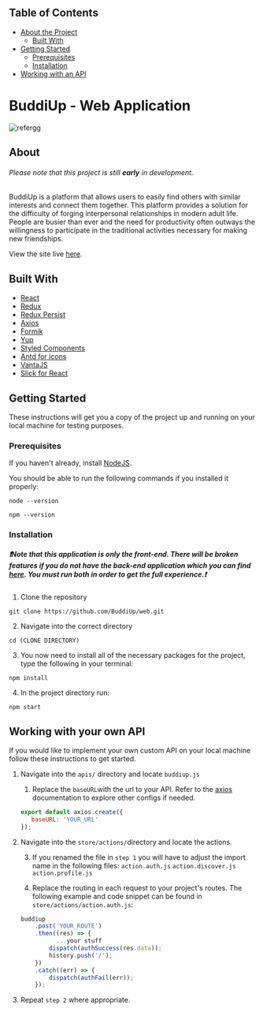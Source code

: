 ## Table of Contents

* [About the Project](#about)
  * [Built With](#built-with)
* [Getting Started](#getting-started)
  * [Prerequisites](#prerequisites)
  * [Installation](#installation)
* [Working with an API](#working-with-an-api)


# BuddiUp - Web Application
![refergg](https://media.giphy.com/media/ehItJrO23KHESUBNdi/giphy.gif)

## About
###### Please note that this project is still **early** in development. 
BuddiUp is a platform that allows users to easily find others with similar interests and connect them together. This platform provides a solution for the difficulty of forging interpersonal relationships in modern adult life. People are busier than ever and the need for productivity often outways the willingness to participate in the traditional activities necessary for making new friendships.

View the site live [here](https://www.buddiup.co/).

## Built With

* [React](https://reactjs.org/)
* [Redux](https://redux.js.org/)
* [Redux Persist](https://github.com/rt2zz/redux-persist)
* [Axios](https://www.npmjs.com/package/axios)
* [Formik](https://jaredpalmer.com/formik)
* [Yup](https://github.com/jquense/yup)
* [Styled Components](https://styled-components.com/)
* [Antd for icons](https://ant.design/)
* [VantaJS](https://www.vantajs.com/)
* [Slick for React](https://www.npmjs.com/package/react-slick)

## Getting Started

These instructions will get you a copy of the project up and running on your local machine for testing purposes.

### Prerequisites
If you haven't already, install [NodeJS](https://nodejs.org/en/download/).

You should be able to run the following commands if you installed it properly:

```
node --version

npm --version
```

### Installation
#####  ❗️Note that this application is only the front-end. There will be broken features if you do not have the back-end application which you can find [here](https://github.com/BuddiUp/backend). You must run both in order to get the full experience.❗️

1. Clone the repository

```
git clone https://github.com/BuddiUp/web.git
```

2. Navigate into the correct directory

```
cd (CLONE DIRECTORY)
```

3. You now need to install all of the necessary packages for the project, type the following in your terminal:

```
npm install
```

4. In the project directory run:

```
npm start
```

## Working with your own API
If you would like to implement your own custom API on your local machine follow these instructions to get started.

1. Navigate into the ```apis/``` directory and locate ```buddiup.js```
	1. Replace the ```baseURL```with the url to your API. Refer to the [axios](https://github.com/axios/axios) documentation to explore other configs if needed.
	```javascript
	export default axios.create({
       baseURL: 'YOUR_URL'
	});
	```
	
2. Navigate into the ```store/actions/```directory and locate the actions.

	3. If you renamed the file in ```step 1``` you will have to adjust the import name in the following files: ```action.auth.js``` ```action.discover.js``` ```action.profile.js```

	3. Replace the routing in each request to your project's routes.
	The following example and code snippet can be found in ```store/actions/action.auth.js```:
	```javascript
	buddiup
        .post('YOUR_ROUTE')
        .then((res) => {
        	  ...your stuff
            dispatch(authSuccess(res.data));
            history.push('/');
        })
        .catch((err) => {
            dispatch(authFail(err));
        });
	```
3. Repeat ```step 2``` where appropriate.
